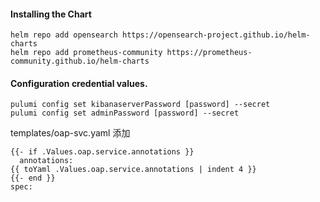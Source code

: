 #### Installing the Chart
```hcl
helm repo add opensearch https://opensearch-project.github.io/helm-charts
helm repo add prometheus-community https://prometheus-community.github.io/helm-charts
```

#### Configuration credential values.
```hcl
pulumi config set kibanaserverPassword [password] --secret
pulumi config set adminPassword [password] --secret
```

templates/oap-svc.yaml 添加
```
{{- if .Values.oap.service.annotations }}
  annotations:
{{ toYaml .Values.oap.service.annotations | indent 4 }}
{{- end }}
spec:
```